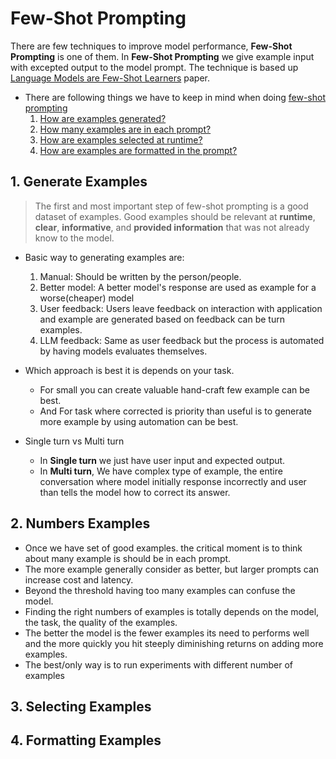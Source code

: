 # Few-Shot Prompting

There are few techniques to improve model performance, **Few-Shot Prompting** is one of them. In **Few-Shot Prompting** we give example input with excepted output to the model prompt. The technique is based up [Language Models are Few-Shot Learners](https://arxiv.org/abs/2005.14165) paper.

- There are following things we have to keep in mind when doing [few-shot prompting](#few-shot-prompting)
  1. [How are examples generated?](#1-generate-examples)
  2. [How many examples are in each prompt?](#2-numbers-examples)
  3. [How are examples selected at runtime?](#3-selecting-examples)
  4. [How are examples are formatted in the prompt?](#4-formatting-examples)

## 1. Generate Examples

> The first and most important step of few-shot prompting is a good dataset of examples. Good examples should be relevant at **runtime**, **clear**, **informative**, and **provided information** that was not already know to the model.

- Basic way to generating examples are:
    1. Manual: Should be written by the person/people.
    2. Better model: A better model's response are used as example for a worse(cheaper) model
    3. User feedback: Users leave feedback on interaction with application and example are generated based on feedback can be turn examples.
    4. LLM feedback: Same as user feedback but the process is automated by having models evaluates themselves.

- Which approach is best it is depends on your task.
  - For small you can create valuable hand-craft few example can be best.
  - And For task where corrected is priority than useful is to generate more example by using automation can be best.

- Single turn vs Multi turn
  - In **Single turn** we just have user input and expected output.
  - In **Multi turn**, We have complex type of example, the entire conversation where model initially response incorrectly and user than tells the model how to correct its answer.

## 2. Numbers Examples

- Once we have set of good examples. the critical moment is to think about many example is should be in each prompt.
- The more example generally consider as better, but larger prompts can increase cost and latency.
- Beyond the threshold having too many examples can confuse the model.
- Finding the right numbers of examples is totally depends on the model, the task, the quality of the examples.
- The better the model is the fewer examples its need to performs well and the more quickly you hit steeply diminishing returns on adding more examples.
- The best/only way is to run experiments with different number of examples


## 3. Selecting Examples

## 4. Formatting Examples
